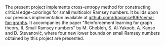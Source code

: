 The present project implements cross-entropy method for constructing critical edge-colorings for small multicolor Ramsey numbers. It builds upon our previous implementation available at [github.com/dragance106/cema-for-graphs](https://github.com/dragance106/cema-for-graphs). It accompanies the paper "Reinforcement learning for graph theory, II. Small Ramsey numbers" by M. Ghebleh, S. Al-Yakoob, A. Kanso and D. Stevanović, where four new lower bounds on small Ramsey numbers obtained by this project are presented.
